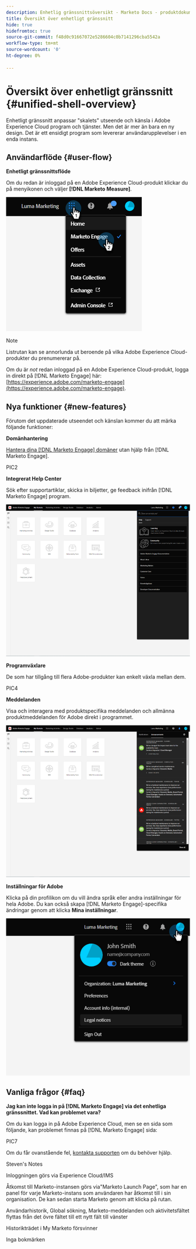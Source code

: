 ```yaml
---
description: Enhetlig gränssnittsöversikt - Marketo Docs - produktdokumentation
title: Översikt över enhetligt gränssnitt
hide: true
hidefromtoc: true
source-git-commit: f48d0c91667072e5286604c0b7141296cba5542a
workflow-type: tm+mt
source-wordcount: '0'
ht-degree: 0%

---
```


# Översikt över enhetligt gränssnitt {#unified-shell-overview}

Enhetligt gränssnitt anpassar &quot;skalets&quot; utseende och känsla i Adobe Experience Cloud program och tjänster. Men det är mer än bara en ny design. Det är ett ensidigt program som levererar användarupplevelser i en enda instans.

## Användarflöde {#user-flow}

**Enhetligt gränssnittsflöde**

Om du redan är inloggad på en Adobe Experience Cloud-produkt klickar du på menyikonen och väljer **[!DNL Marketo Measure]**.

![](assets/unified-shell-overview-1.png)

>[!NOTE]
>
>Listrutan kan se annorlunda ut beroende på vilka Adobe Experience Cloud-produkter du prenumererar på.

Om du är _not_ redan inloggad på en Adobe Experience Cloud-produkt, logga in direkt på [!DNL Marketo Engage] här: [https://experience.adobe.com/marketo-engage](https://experience.adobe.com/marketo-engage).

## Nya funktioner {#new-features}

Förutom det uppdaterade utseendet och känslan kommer du att märka följande funktioner:

**Domänhantering**

[Hantera dina [!DNL Marketo Engage] domäner](/help/marketo/product-docs/administration/email-setup/add-multiple-branding-domains/add-an-additional-branding-domain.md) utan hjälp från [!DNL Marketo Engage].

PIC2

**Integrerat Help Center**

Sök efter supportartiklar, skicka in biljetter, ge feedback inifrån [!DNL Marketo Engage] program.

![](assets/unified-shell-overview-3.png)

**Programväxlare**

De som har tillgång till flera Adobe-produkter kan enkelt växla mellan dem.

PIC4

**Meddelanden**

Visa och interagera med produktspecifika meddelanden och allmänna produktmeddelanden för Adobe direkt i programmet.

![](assets/unified-shell-overview-5.png)

**Inställningar för Adobe**

Klicka på din profilikon om du vill ändra språk eller andra inställningar för hela Adobe. Du kan också skapa [!DNL Marketo Engage]-specifika ändringar genom att klicka **Mina inställningar**.

![](assets/unified-shell-overview-6.png)

## Vanliga frågor {#faq}

**Jag kan inte logga in på [!DNL Marketo Engage] via det enhetliga gränssnittet. Vad kan problemet vara?**

Om du kan logga in på Adobe Experience Cloud, men se en sida som följande, kan problemet finnas på [!DNL Marketo Engage] sida:

PIC7

Om du får ovanstående fel, [kontakta supporten](https://nation.marketo.com/t5/support/ct-p/Support) om du behöver hjälp.

Steven&#39;s Notes

Inloggningen görs via Experience Cloud/IMS

Åtkomst till Marketo-instansen görs via&quot;Marketo Launch Page&quot;, som har en panel för varje Marketo-instans som användaren har åtkomst till i sin organisation. De kan sedan starta Marketo genom att klicka på rutan.

Användarhistorik, Global sökning, Marketo-meddelanden och aktivitetsfältet flyttas från det övre fältet till ett nytt fält till vänster

Historikträdet i My Marketo försvinner

Inga bokmärken
